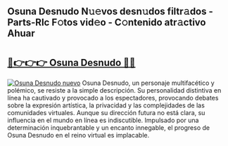 ## Osuna Desnudo N𝚞𝚎vos desn𝚞dos filtr𝚊dos - Parts-RIc F𝚘tos vid𝚎o - C𝚘ntenido atr𝚊ctivo Ahuar

# <h2><a href="http://mb7dx4h.tromn.icu/?c=Osuna+Desnudo">🔗👉👉👉 Osuna Desnudo 🔗🔗</a></h2>

[![Osuna Desnudo nuevo](https://i.imgur.com/pEAQMta.gif)](http://mb7dx4h.tromn.icu/?c=Osuna+Desnudo)
Osuna Desnudo, un personaje multifacético y polémico, se resiste a la simple descripción. Su personalidad distintiva en línea ha cautivado y provocado a los espectadores, provocando debates sobre la expresión artística, la privacidad y las complejidades de las comunidades virtuales. Aunque su dirección futura no está clara, su influencia en el mundo en línea es indiscutible. Impulsado por una determinación inquebrantable y un encanto innegable, el progreso de Osuna Desnudo en el reino virtual es implacable.
